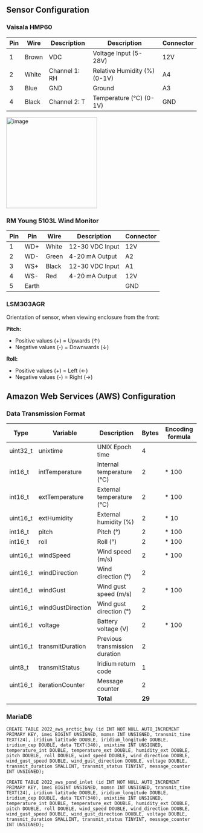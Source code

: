 
## Sensor Configuration

### Vaisala HMP60


| Pin | Wire  | Description   | Description                  | Connector |
|-----|-------|---------------|------------------------------|-----------|
| 1   | Brown | VDC           | Voltage Input (5-28V)        | 12V       |
| 2   | White | Channel 1: RH | Relative Humidity (%) (0-1V) | A4        |
| 3   | Blue  | GND           | Ground                       | A3        |
| 4   | Black | Channel 2: T  | Temperature (°C) (0-1V)      | GND       |

<img width="240" alt="image" src="https://user-images.githubusercontent.com/22924092/166289749-5f874318-572a-4545-b4d9-ad0d5a73522e.png">


### RM Young 5103L Wind Monitor
| Pin | Pin   | Wire  | Description     | Connector |
|-----|-------|-------|-----------------|-----------|
| 1   | WD+   | White | 12-30 VDC Input | 12V       |
| 2   | WD-   | Green | 4-20 mA Output  | A2        |
| 3   | WS+   | Black | 12-30 VDC Input | A1        |
| 4   | WS-   | Red   | 4-20 mA Output  | 12V       |
| 5   | Earth |       |                 | GND       |

### LSM303AGR
Orientation of sensor, when viewing enclosure from the front:

**Pitch:**
* Positive values (+) = Upwards (↑)
* Negative values (-) = Downwards (↓)

**Roll:**
* Positive values (+) = Left (←)
* Negative values (-) = Right (→)



## Amazon Web Services (AWS) Configuration


### Data Transmission Format


| Type     | Variable          | Description                    | Bytes | Encoding formula |
|----------|-------------------|--------------------------------|-------|------------------|
| uint32_t | unixtime          | UNIX Epoch time                | 4     |                  |
| int16_t  | intTemperature    | Internal temperature (°C)      | 2     | * 100            |
| int16_t  | extTemperature    | External temperature (°C)      | 2     | * 100            |
| uint16_t | extHumidity       | External humidity (%)          | 2     | * 10             |
| int16_t  | pitch             | Pitch (°)                      | 2     | * 100            |
| int16_t  | roll              | Roll (°)                       | 2     | * 100            |
| uint16_t | windSpeed         | Wind speed (m/s)               | 2     | * 100            |
| uint16_t | windDirection     | Wind direction (°)             | 2     |                  |
| uint16_t | windGust          | Wind gust speed (m/s)          | 2     | * 100            |
| uint16_t | windGustDirection | Wind gust direction (°)        | 2     |                  |
| uint16_t | voltage           | Battery voltage (V)            | 2     | * 100            |
| uint16_t | transmitDuration  | Previous transmission duration | 2     |                  |
| uint8_t  | transmitStatus    | Iridium return code            | 1     |                  |
| uint16_t | iterationCounter  | Message counter                | 2     |                  |
|          |                   |                      **Total** | **29**|                  |

### MariaDB 

```
CREATE TABLE 2022_aws_arctic_bay (id INT NOT NULL AUTO_INCREMENT PRIMARY KEY, imei BIGINT UNSIGNED, momsn INT UNSIGNED, transmit_time TEXT(24), iridium_latitude DOUBLE, iridium_longitude DOUBLE, iridium_cep DOUBLE, data TEXT(340), unixtime INT UNSIGNED, temperature_int DOUBLE, temperature_ext DOUBLE, humidity_ext DOUBLE, pitch DOUBLE, roll DOUBLE, wind_speed DOUBLE, wind_direction DOUBLE, wind_gust_speed DOUBLE, wind_gust_direction DOUBLE, voltage DOUBLE, transmit_duration SMALLINT, transmit_status TINYINT, message_counter INT UNSIGNED);
```

```
CREATE TABLE 2022_aws_pond_inlet (id INT NOT NULL AUTO_INCREMENT PRIMARY KEY, imei BIGINT UNSIGNED, momsn INT UNSIGNED, transmit_time TEXT(24), iridium_latitude DOUBLE, iridium_longitude DOUBLE, iridium_cep DOUBLE, data TEXT(340), unixtime INT UNSIGNED, temperature_int DOUBLE, temperature_ext DOUBLE, humidity_ext DOUBLE, pitch DOUBLE, roll DOUBLE, wind_speed DOUBLE, wind_direction DOUBLE, wind_gust_speed DOUBLE, wind_gust_direction DOUBLE, voltage DOUBLE, transmit_duration SMALLINT, transmit_status TINYINT, message_counter INT UNSIGNED);
```
